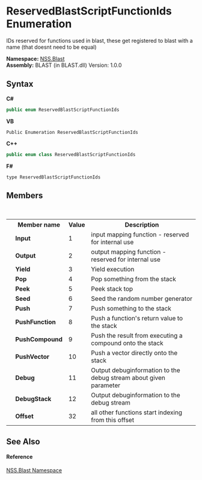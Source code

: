 # ReservedBlastScriptFunctionIds Enumeration
 

IDs reserved for functions used in blast, these get registered to blast with a name (that doesnt need to be equal)

**Namespace:**&nbsp;<a href="88b55311-4a89-0894-e27a-e157e443c7f7">NSS.Blast</a><br />**Assembly:**&nbsp;BLAST (in BLAST.dll) Version: 1.0.0

## Syntax

**C#**<br />
``` C#
public enum ReservedBlastScriptFunctionIds
```

**VB**<br />
``` VB
Public Enumeration ReservedBlastScriptFunctionIds
```

**C++**<br />
``` C++
public enum class ReservedBlastScriptFunctionIds
```

**F#**<br />
``` F#
type ReservedBlastScriptFunctionIds
```


## Members
&nbsp;<table><tr><th></th><th>Member name</th><th>Value</th><th>Description</th></tr><tr><td /><td target="F:NSS.Blast.ReservedBlastScriptFunctionIds.Input">**Input**</td><td>1</td><td>input mapping function - reserved for internal use</td></tr><tr><td /><td target="F:NSS.Blast.ReservedBlastScriptFunctionIds.Output">**Output**</td><td>2</td><td>output mapping function - reserved for internal use</td></tr><tr><td /><td target="F:NSS.Blast.ReservedBlastScriptFunctionIds.Yield">**Yield**</td><td>3</td><td>Yield execution</td></tr><tr><td /><td target="F:NSS.Blast.ReservedBlastScriptFunctionIds.Pop">**Pop**</td><td>4</td><td>Pop something from the stack</td></tr><tr><td /><td target="F:NSS.Blast.ReservedBlastScriptFunctionIds.Peek">**Peek**</td><td>5</td><td>Peek stack top</td></tr><tr><td /><td target="F:NSS.Blast.ReservedBlastScriptFunctionIds.Seed">**Seed**</td><td>6</td><td>Seed the random number generator</td></tr><tr><td /><td target="F:NSS.Blast.ReservedBlastScriptFunctionIds.Push">**Push**</td><td>7</td><td>Push something to the stack</td></tr><tr><td /><td target="F:NSS.Blast.ReservedBlastScriptFunctionIds.PushFunction">**PushFunction**</td><td>8</td><td>Push a function's return value to the stack</td></tr><tr><td /><td target="F:NSS.Blast.ReservedBlastScriptFunctionIds.PushCompound">**PushCompound**</td><td>9</td><td>Push the result from executing a compound onto the stack</td></tr><tr><td /><td target="F:NSS.Blast.ReservedBlastScriptFunctionIds.PushVector">**PushVector**</td><td>10</td><td>Push a vector directly onto the stack</td></tr><tr><td /><td target="F:NSS.Blast.ReservedBlastScriptFunctionIds.Debug">**Debug**</td><td>11</td><td>Output debuginformation to the debug stream about given parameter</td></tr><tr><td /><td target="F:NSS.Blast.ReservedBlastScriptFunctionIds.DebugStack">**DebugStack**</td><td>12</td><td>Output debuginformation to the debug stream</td></tr><tr><td /><td target="F:NSS.Blast.ReservedBlastScriptFunctionIds.Offset">**Offset**</td><td>32</td><td>all other functions start indexing from this offset</td></tr></table>

## See Also


#### Reference
<a href="88b55311-4a89-0894-e27a-e157e443c7f7">NSS.Blast Namespace</a><br />